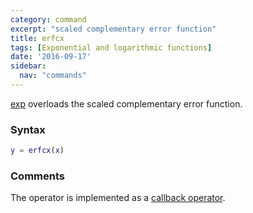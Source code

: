 ```yaml
---
category: command
excerpt: "scaled complementary error function"
title: erfcx
tags: [Exponential and logarithmic functions]
date: '2016-09-17'
sidebar:
  nav: "commands"
---
```


[exp](/command/erfcx) overloads the scaled complementary error function.

### Syntax

````matlab
y = erfcx(x)
````

### Comments

The operator is implemented as a  [callback operator](/tutorial/nonlinearoperatorscallback).
